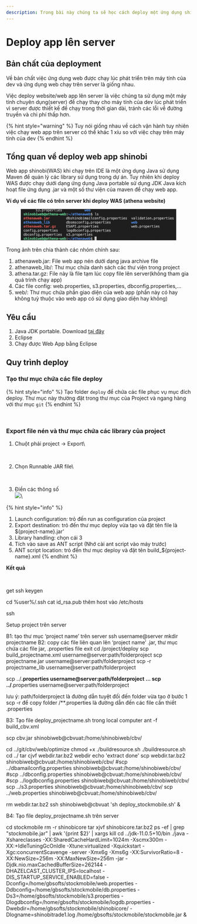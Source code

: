 ```yaml
---
description: Trong bài này chúng ta sẽ học cách deploy một ứng dụng shinobi lên server
---
```


# Deploy app lên server

## Bản chất của deployment

Về bản chất việc ứng dụng web được chạy lúc phát triển trên máy tính của dev và ứng dụng web chạy trên server là giống nhau.

Việc deploy website/web app lên server là việc chúng ta sử dụng một máy tính chuyên dụng(server) để chạy thay cho máy tính của dev lúc phát triển vì server được thiết kế để chạy trong thời gian dài, tránh các lỗi về đường truyền và chi phí thấp hơn.

{% hint style="warning" %}
Tuy nói giống nhau về cách vận hành tuy nhiên việc  chạy web app trên server có thể khác 1 xíu so với việc chạy trên máy tính của dev
{% endhint %}

## Tổng quan về deploy web app shinobi

Web app shinobi(WAS) khi chạy trên IDE là một ứng dụng Java sử dụng Maven để quản lý các library sử dụng trong dự án. Tuy nhiên khi deploy WAS được chạy dưới dạng ứng dụng Java portable sử dụng JDK Java kích hoạt file ứng dụng .jar và một số thư viện của maven để chạy web app.

**Ví dụ về các file có trên server khi deploy WAS (athena website)**

<figure><img src="../../.gitbook/assets/image (2).png" alt=""><figcaption></figcaption></figure>

Trong ảnh trên chia thành các nhóm chính sau:

1. athenaweb.jar: File web app nén dưới dạng java archive file
2. athenaweb\_lib/: Thư mục chứa danh sách các thư viện trong project
3. athena.tar.gz: File này là file tạm lúc copy file lên server(không tham gia quá trình chạy app)
4. Các file config: web.properties, s3.properties, dbconfig.properties,...
5. web/: Thư mục chứa phần giao diện của web app (phần này có hay không tuỳ thuộc vào web app có sử dụng giao diện hay không)

## Yêu cầu

1. Java JDK portable. Download [tại đây](https://drive.google.com/file/d/14THaCJBWqbnYYSiNORPwF0vlE1dNUXBS/view?usp=sharing)
2. Eclipse&#x20;
3. Chạy được Web App bằng Eclipse

## Quy trình deploy

### Tạo thư mục chứa các file deploy

{% hint style="info" %}
Tạo folder `deploy` để chứa các file phục vụ mục đích deploy. Thư mục này thường đặt trong thư mục của Project và ngang hàng với thư mục `git`
{% endhint %}

<figure><img src="https://lh6.googleusercontent.com/Z66c36XtkYZhFODji-KdrNaJ0UFqQIYSNXzhTLvWmSrg4rbEGrvjOLV-okWlJyDAp0LTW5uJ2Re0gjHQpsZmHi26pRARRxmZhl-nv-dtb4cGwFgtsvC_zssEjfWn2i49eLB4Wcch7WE5IR8zWkoJ3w0VpBeRB6hWcbBo7KX4RA1qRJu1Y7LSneXL" alt=""><figcaption></figcaption></figure>

### Export file nén và thư mục chứa các library của project

1.  Chuột phải project -> Export\


    <figure><img src="https://lh6.googleusercontent.com/mB3nkfwc9vtt0IgGnXEbjTc2O6CzhmJShj7xHzdjRg7Mgpb_f31KLBztxTbSE0LTj1KB3Z6ZR0czH6LjpAWgdUHYPLyNtYHtdHpxklcys12AiST1YEC7FZvYU5_pBM_37oPqbNtL6o8rL84zs6yNAAuLzTN1yqxUnnYeIlq6qFdc9OvxcXtvbBlG" alt=""><figcaption></figcaption></figure>
2.  Chọn Runnable JAR file\


    <figure><img src="https://lh4.googleusercontent.com/gfVPQa9IJlzo6kRivCUfHJn2VSZEcNYJxyvmUIFg4_FpOlbnTv51zNCkFe9n_BsKAn6JSTwdjSQNrU7KAXSIRanYnrgChl4q61yKWG-XBdMcmPGUSYAY8LowTUcNhRMDNgaARJdawHuCKTKAyH-LGRv1As0zkhPs2yPLuCiRrmZ35Xuwsd7JR1vm" alt=""><figcaption></figcaption></figure>
3. Điền các thông số\
   ![](https://lh6.googleusercontent.com/YoC\_8hKdSgk4S-fptk\_G-oVbIiqlFZI5PYSHl1xGMJjHV\_lmCZmWRHsxd3AhUxZ1ow9CH5UyspWw1IIAmlVo5ol3mushxrPs5MNStSL\_dVf-zY-mHQKEdCc-yJr2TW\_GLADVIrSRbHUrUBH1BhNWyj6XIrMTxsNTTB6KG4ywDHo9rhuzRrwXx2FS)\


{% hint style="info" %}
1. Launch configuration: trỏ đến run as configuration của project&#x20;
2. Export destination: trỏ đến thư mục deploy vừa tạo và đặt tên file là ${project-name}.jar’
3. Library handling: chọn cái 3&#x20;
4. Tích vào save as ANT script (Nhớ cài ant script vào máy trước)&#x20;
5. ANT script location: trỏ đến thư mục deploy và đặt tên build\_${project-name}.xml&#x20;
{% endhint %}

**Kết quả**

<figure><img src="https://lh4.googleusercontent.com/9HwIQOUjZsm2fFZDV8OfwtltNmWF7lakBDqzUXc8RSHSS1E08sAi_IH1yj-5L1KU-TP9h2xENqUnD___bVX23pfXExPD5Vlee_pBb1nZo_MKw1NY7lW7uyY9n0vQT3tuet8oYNn0m7SWAyC6nyP08TpCkLyPfq_8GQrAsZN7HU8KwQi9UzPwMrBf" alt=""><figcaption></figcaption></figure>

get ssh keygen

cd %user%/.ssh cat id\_rsa.pub thêm host vào /etc/hosts

ssh

Setup project trên server

B1: tạo thư mục ‘project name’ trên server ssh username@server mkdir projectname B2: copy các file liên quan lên ‘project name’ .jar, thư mục chứa các file jar, .properties file exit cd /project/deploy scp build\_projectname.xml username@server:path/folderproject scp projectname.jar username@server:path/folderproject scp -r projectname\_lib username@server:path/folderproject

scp ../**.properties username@server:path/folderproject ... scp ../**.properties username@server:path/folderproject

lưu ý: path/folderproject là đường dẫn tuyệt đối đến folder vừa tạo ở bước 1 scp -r để copy folder /\*\*.properties là đường dẫn đến các file cần thiết .properties

B3: Tạo file deploy\_projectname.sh trong local computer ant -f build\_cbv.xml

scp cbv.jar shinobiweb@cbvuat:/home/shinobiweb/cbv/

cd ../git/cbv/web/optimize chmod +x ./buildresource.sh ./buildresource.sh cd ../ tar cjvf webdir.tar.bz2 webdir echo 'extract done' scp webdir.tar.bz2 shinobiweb@cbvuat:/home/shinobiweb/cbv/ #scp ../dbamailconfig.properties shinobiweb@cbvuat:/home/shinobiweb/cbv/ #scp ../dbconfig.properties shinobiweb@cbvuat:/home/shinobiweb/cbv/ #scp ../logdbconfig.properties shinobiweb@cbvuat:/home/shinobiweb/cbv/ scp ../s3.properties shinobiweb@cbvuat:/home/shinobiweb/cbv/ scp ../web.properties shinobiweb@cbvuat:/home/shinobiweb/cbv/

rm webdir.tar.bz2 ssh shinobiweb@cbvuat 'sh deploy\_stockmobile.sh' &

B4: Tạo file deploy\_projectname.sh trên server

cd stockmobile rm -r shinobicore tar xjvf shinobicore.tar.bz2 ps -ef | grep "stockmobile.jar" | awk '{print $2}' | xargs kill cd ../jdk-11.0.5+10/bin ./java -Xshareclasses -XX:SharedCacheHardLimit=1024m -Xscmx300m -XX:+IdleTuningGcOnIdle -Xtune:virtualized -Xquickstart -Xgc:concurrentScavenge -server -Xmx6g -Xms6g -XX:SurvivorRatio=8 -XX:NewSize=256m -XX:MaxNewSize=256m -jar -Djdk.nio.maxCachedBufferSize=262144 -DHAZELCAST\_CLUSTER\_IPS=localhost -DIS\_STARTUP\_SERVICE\_ENABLED=false -Dconfig=/home/gbsofts/stockmobile/web.properties -Ddbconfig=/home/gbsofts/stockmobile/db.properties -Ds3=/home/gbsofts/stockmobile/s3.properties -Dlogdbconfig=/home/gbsofts/stockmobile/logdb.properties -Dwebdir=/home/gbsofts/stockmobile/shinobicore/ -Dlogname=shinobitrade1.log /home/gbsofts/stockmobile/stockmobile.jar &



####





